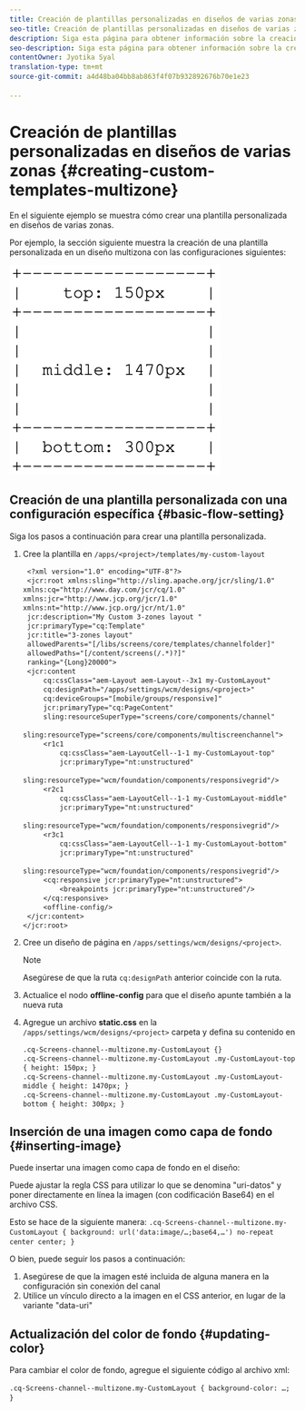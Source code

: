 ```yaml
---
title: Creación de plantillas personalizadas en diseños de varias zonas
seo-title: Creación de plantillas personalizadas en diseños de varias zonas
description: Siga esta página para obtener información sobre la creación de plantillas personalizadas en diseños de varias zonas.
seo-description: Siga esta página para obtener información sobre la creación de plantillas personalizadas en diseños de varias zonas.
contentOwner: Jyotika Syal
translation-type: tm+mt
source-git-commit: a4d48ba04bb8ab863f4f07b932892676b70e1e23

---
```



# Creación de plantillas personalizadas en diseños de varias zonas {#creating-custom-templates-multizone}

En el siguiente ejemplo se muestra cómo crear una plantilla personalizada en diseños de varias zonas.

Por ejemplo, la sección siguiente muestra la creación de una plantilla personalizada en un diseño multizona con las configuraciones siguientes:

![image](assets/custom-template1.png)


## Creación de una plantilla personalizada con una configuración específica {#basic-flow-setting}

Siga los pasos a continuación para crear una plantilla personalizada.

1. Cree la plantilla en `/apps/<project>/templates/my-custom-layout`

   ```shell
    <?xml version="1.0" encoding="UTF-8"?>
    <jcr:root xmlns:sling="http://sling.apache.org/jcr/sling/1.0" xmlns:cq="http://www.day.com/jcr/cq/1.0" xmlns:jcr="http://www.jcp.org/jcr/1.0" xmlns:nt="http://www.jcp.org/jcr/nt/1.0"
    jcr:description="My Custom 3-zones layout "
    jcr:primaryType="cq:Template"
    jcr:title="3-zones layout"
    allowedParents="[/libs/screens/core/templates/channelfolder]"
    allowedPaths="[/content/screens(/.*)?]"
    ranking="{Long}20000">
    <jcr:content
        cq:cssClass="aem-Layout aem-Layout--3x1 my-CustomLayout"
        cq:designPath="/apps/settings/wcm/designs/<project>"
        cq:deviceGroups="[mobile/groups/responsive]"
        jcr:primaryType="cq:PageContent"
        sling:resourceSuperType="screens/core/components/channel"
        sling:resourceType="screens/core/components/multiscreenchannel">
        <r1c1
            cq:cssClass="aem-LayoutCell--1-1 my-CustomLayout-top"
            jcr:primaryType="nt:unstructured"
            sling:resourceType="wcm/foundation/components/responsivegrid"/>
        <r2c1
            cq:cssClass="aem-LayoutCell--1-1 my-CustomLayout-middle"
            jcr:primaryType="nt:unstructured"
            sling:resourceType="wcm/foundation/components/responsivegrid"/>
        <r3c1
            cq:cssClass="aem-LayoutCell--1-1 my-CustomLayout-bottom"
            jcr:primaryType="nt:unstructured"
            sling:resourceType="wcm/foundation/components/responsivegrid"/>
        <cq:responsive jcr:primaryType="nt:unstructured">
            <breakpoints jcr:primaryType="nt:unstructured"/>
        </cq:responsive>
        <offline-config/>
    </jcr:content>
   </jcr:root>
   ```

1. Cree un diseño de página en `/apps/settings/wcm/designs/<project>`.

   >[!NOTE]
   >
   >Asegúrese de que la ruta `cq:designPath` anterior coincide con la ruta.

1. Actualice el nodo **offline-config** para que el diseño apunte también a la nueva ruta

1. Agregue un archivo **static.css** en la `/apps/settings/wcm/designs/<project>` carpeta y defina su contenido en

   ```shell
   .cq-Screens-channel--multizone.my-CustomLayout {}
   .cq-Screens-channel--multizone.my-CustomLayout .my-CustomLayout-top { height: 150px; }
   .cq-Screens-channel--multizone.my-CustomLayout .my-CustomLayout-middle { height: 1470px; }
   .cq-Screens-channel--multizone.my-CustomLayout .my-CustomLayout-bottom { height: 300px; }
   ```

## Inserción de una imagen como capa de fondo {#inserting-image}

Puede insertar una imagen como capa de fondo en el diseño:

Puede ajustar la regla CSS para utilizar lo que se denomina &quot;uri-datos&quot; y poner directamente en línea la imagen (con codificación Base64) en el archivo CSS.

Esto se hace de la siguiente manera:
`.cq-Screens-channel--multizone.my-CustomLayout { background: url('data:image/…;base64,…') no-repeat center center; }`

O bien, puede seguir los pasos a continuación:

1. Asegúrese de que la imagen esté incluida de alguna manera en la configuración sin conexión del canal
1. Utilice un vínculo directo a la imagen en el CSS anterior, en lugar de la variante &quot;data-uri&quot;


## Actualización del color de fondo {#updating-color}

Para cambiar el color de fondo, agregue el siguiente código al archivo xml:

`.cq-Screens-channel--multizone.my-CustomLayout { background-color: …; }`



